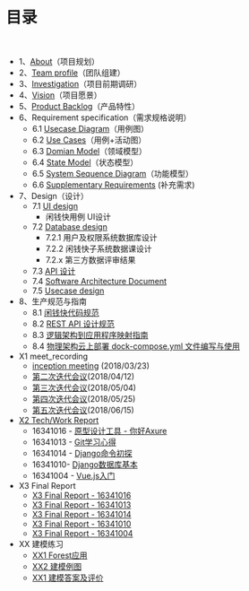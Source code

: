 ﻿
# [](#TOC)目录

&nbsp;&nbsp; 

* 1、[About](about.md)（项目规划）
* 2、[Team profile](02-team-profile)（团队组建）
* 3、[Investigation](investigation.md)（项目前期调研）
* 4、[Vision](vision.md)（项目愿景）
* 5、[Product Backlog](05-product-backlog)（产品特性）
* 6、Requirement specification（需求规格说明）
    - 6.1 [Usecase Diagram](UsecaseDiagram.md)（用例图）
    - 6.2 [Use Cases](Usecases.md)（用例+活动图）
    - 6.3 [Domian Model](DomianModel.md)（领域模型）
    - 6.4 [State Model](statemodel.md)（状态模型）
    - 6.5 [System Sequence Diagram](SystemSequenceDiagram.md)（功能模型）
    - 6.6 [Supplementary Requirements](06-requirement-specification-6) (补充需求)
* 7、Design（设计）
    - 7.1 [UI design](07-design-1)
        - 闲钱快用例 UI设计
    - 7.2 [Database design](07-design-2)
        - 7.2.1 用户及权限系统数据库设计
        - 7.2.2 闲钱快子系统数据课设计 
        - 7.2.x 第三方数据评审结果
    - 7.3 [API 设计](07-design-3)
    - 7.4 [Software Architecture Document](07-design-4)
    - 7.5 [Usecase design](07-design-5)
* 8、生产规范与指南
    - 8.1 [闲钱快代码规范](08-code-rules-and-guide-1)
    - 8.2 [REST API 设计规范](08-code-rules-and-guide-2)
    - 8.3 [逻辑架构到应用程序映射指南](08-code-rules-and-guide-3)
    - 8.4 [物理架构云上部署 dock-compose.yml 文件编写与使用](08-code-rules-and-guide-4)
* X1 meet_recording
    - [inception meeting](X1-meeting-record1) (2018/03/23)
    - [第二次迭代会议](X1-meeting-record2)(2018/04/12)
    - [第三次迭代会议](X1-meeting-record3)(2018/05/04)
    - [第四次迭代会议](X1-meeting-record4)(2018/05/25)
    - [第五次迭代会议](X1-meeting-record5)(2018/06/15)
* [X2 Tech/Work Report](X2-tech-work-report)
    - 16341016 - [原型设计工具 - 你好Axure](https://summer06.github.io/2018/04/15/Axure_basic/)
    - 16341013 - [Git学习心得](https://shimo.im/docs/JOAZgvqyK3UwGylM/)
    - 16341014 - [Django命令初探](https://shimo.im/docs/DmRw9G1F0rkDaEa3/)
    - 16341010- [Django数据库基本](https://shimo.im/docs/3uPetSpH37Mf19ae/)
    - 16341004 - [Vue.js入门](https://zack1005.github.io/2018/04/15/2018-4-13-Vue-js-Part1/)
* X3 Final Report
    - [X3 Final Report - 16341016](X3-Final-Report-16341016)
    - [X3 Final Report - 16341013](X3-Final-Report-16341013)
    - [X3 Final Report - 16341014](X3-Final-Report-16341014)
    - [X3 Final Report - 16341010](X3-Final-Report-16341010)
    - [X3 Final Report - 16341004](X3-Final-Report-16341004)
* XX 建模练习
    - [XX1 Forest应用](https://github.com/Owl-Movies-Ticket-System/Dashboard/blob/gh-pages/XX1-Forest%E5%BA%94%E7%94%A8.pdf)
    - [XX2 建模例图](XX2_Modeling_Practice)
    - [XX1 建模答案及评价](XX3_Answer_Judgement)


